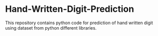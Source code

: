 # Hand-Written-Digit-Prediction
This repository contains python code for prediction of hand written digit  using dataset from python different libraries.
